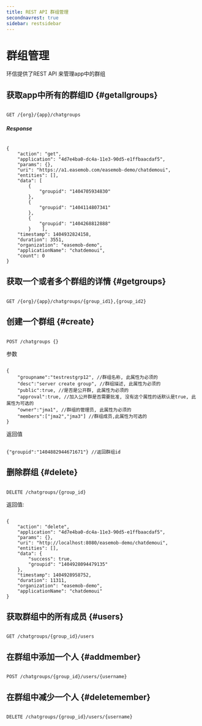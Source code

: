 ```yaml
---
title: REST API 群组管理
secondnavrest: true
sidebar: restsidebar
---
```


# 群组管理

环信提供了REST API 来管理app中的群组

## 获取app中所有的群组ID {#getallgroups}

<pre class="hll"><code class="language-java">
GET /{org}/{app}/chatgroups
</code></pre>

##### Response

<pre class="hll"><code class="language-java">
{
    "action": "get",
    "application": "4d7e4ba0-dc4a-11e3-90d5-e1ffbaacdaf5",
    "params": {},
    "uri": "https://a1.easemob.com/easemob-demo/chatdemoui",
    "entities": [],
    "data": [
        {
            "groupid": "1404705934830"
        },
        {
            "groupid": "1404114807341"
        },
        {
            "groupid": "1404268812888"
        }    ],
    "timestamp": 1404932824158,
    "duration": 3551,
    "organization": "easemob-demo",
    "applicationName": "chatdemoui",
    "count": 0
}
</code></pre>    


## 获取一个或者多个群组的详情 {#getgroups}         

<pre class="hll"><code class="language-java">
GET /{org}/{app}/chatgroups/{group_id1},{group_id2}
</code></pre>

## 创建一个群组 {#create}

<pre class="hll"><code class="language-java">
POST /chatgroups {}
</code></pre>

参数

<pre class="hll"><code class="language-java">
{
    "groupname":"testrestgrp12", //群组名称, 此属性为必须的
    "desc":"server create group", //群组描述, 此属性为必须的
    "public":true, //是否是公开群, 此属性为必须的
    "approval":true, //加入公开群是否需要批准, 没有这个属性的话默认是true, 此属性为可选的
    "owner":"jma1", //群组的管理员, 此属性为必须的
    "members":["jma2","jma3"] //群组成员,此属性为可选的
}
</code></pre>

返回值 

<pre class="hll"><code class="language-java">
{"groupid":"1404882944671671"} //返回群组id
</code></pre>

## 删除群组 {#delete}

<pre class="hll"><code class="language-java">
DELETE /chatgroups/{group_id}
</code></pre>

返回值:

<pre class="hll"><code class="language-java">
{
    "action": "delete",
    "application": "4d7e4ba0-dc4a-11e3-90d5-e1ffbaacdaf5",
    "params": {},
    "uri": "http://localhost:8080/easemob-demo/chatdemoui",
    "entities": [],
    "data": {
        "success": true,
        "groupid": "1404928094479135"
    },
    "timestamp": 1404928958752,
    "duration": 11311,
    "organization": "easemob-demo",
    "applicationName": "chatdemoui"
}
</code></pre>

## 获取群组中的所有成员 {#users}

<pre class="hll"><code class="language-java">
GET /chatgroups/{group_id}/users
</code></pre>

## 在群组中添加一个人 {#addmember}

<pre class="hll"><code class="language-java">
POST /chatgroups/{group_id}/users/{username}
</code></pre>

## 在群组中减少一个人 {#deletemember}

<pre class="hll"><code class="language-java">
DELETE /chatgroups/{group_id}/users/{username}
</code></pre>